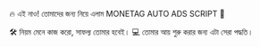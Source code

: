 🔥 এই নাও!
তোমাদের জন্য নিয়ে এলাম MONETAG AUTO ADS SCRIPT 🎯

🛠️ নিয়ম মেনে কাজ করো, সাফল্য তোমার হবেই।
💻 তোমার আয় শুরু করার জন্য এটা সেরা পদ্ধতি।
